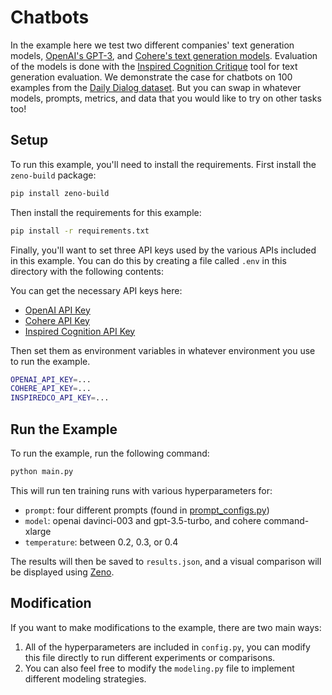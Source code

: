 # Chatbots

In the example here we test two different companies' text generation models,
[OpenAI's GPT-3](https://openai.com/blog/gpt-3-apps/), and
[Cohere's text generation models](https://cohere.ai/generate). Evaluation of
the models is done with the
[Inspired Cognition Critique](https://docs.inspiredco.ai/critique/)
tool for text generation evaluation. We demonstrate the case for chatbots
on 100 examples from the
[Daily Dialog dataset](https://huggingface.co/datasets/daily_dialog). But you can
swap in whatever models, prompts, metrics, and data that you would like to try on
other tasks too!

## Setup

To run this example, you'll need to install the requirements.
First install the `zeno-build` package:

```bash
pip install zeno-build
```

Then install the requirements for this example:

```bash
pip install -r requirements.txt
```

Finally, you'll want to set three API keys used by the various APIs
included in this example. You can do this by creating a file called
`.env` in this directory with the following contents:

You can get the necessary API keys here:

* [OpenAI API Key](https://openai.com/blog/openai-api/)
* [Cohere API Key](https://cohere.ai/)
* [Inspired Cognition API Key](https://dashboard.inspiredco.ai)

Then set them as environment variables in whatever environment you use to
run the example.

```bash
OPENAI_API_KEY=...
COHERE_API_KEY=...
INSPIREDCO_API_KEY=...
```

## Run the Example

To run the example, run the following command:

```bash
python main.py
```

This will run ten training runs with various hyperparameters for:

* `prompt`: four different prompts (found in [prompt_configs.py](prompt_configs.py))
* `model`: openai davinci-003 and gpt-3.5-turbo, and cohere command-xlarge
* `temperature`: between 0.2, 0.3, or 0.4

The results will then be saved to `results.json`, and a visual
comparison will be displayed using [Zeno](https://zenoml.com/).

## Modification

If you want to make modifications to the example, there are two main ways:

1. All of the hyperparameters are included in `config.py`, you can modify this
   file directly to run different experiments or comparisons.
2. You can also feel free to modify the `modeling.py` file to implement different
   modeling strategies.
